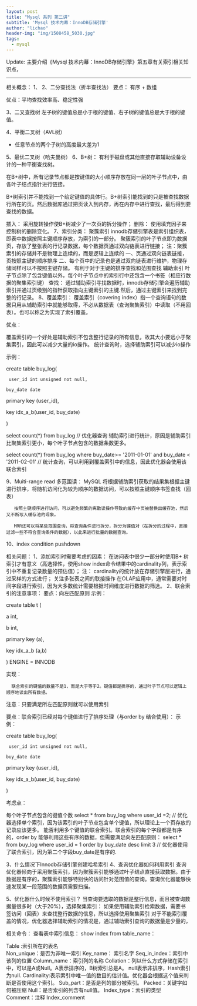```yaml
---
layout: post
title: "Mysql 系列 第二讲"
subtitle: 'Mysql 技术内幕：InnoDB存储引擎'
author: "lichao"
header-img: "img/1508458_5030.jpg"
tags:
  - mysql
---
```


Update: 主要介绍《Mysql 技术内幕：InnoDB存储引擎》第五章有关索引相关知识点，

---

相关概念：
1、
2、二分查找法（折半查找法）
   要点： 有序 + 数组

   优点：平均查找效率高、稳定性强

3、二叉查找树
左子树的键值总是小于根的键值、右子树的键值总是大于根的键值。

4、平衡二叉树（AVL树）
+ 任意节点的两个子树的高度最大差为1

5、最优二叉树（哈夫曼树）
6、B+树：
有利于磁盘或其他直接存取辅助设备设计的一种平衡查找树。

在B+树中，所有记录节点都是按键值的大小顺序存放在同一层的叶子节点中，由各叶子结点指针进行链接。

B+树索引并不能找到一个给定键值的具体行。B+树索引能找到的只是被查找数据行所在的页。然后数据库通过把页读入到内存，再在内存中进行查找，最后得到要查找的数据。

插入：
采用旋转操作使B+树减少了一次页的拆分操作；
删除：
使用填充因子来控制树的删除变化。
7、索引分类：
聚簇索引
innodb存储引擎表是索引组织表，即表中数据按照主键顺序存放，为索引的一部分。
聚簇索引的叶子节点即为数据页，存放了整张表的行记录数据，每个数据页通过双向链表进行链接；
注：聚簇索引的存储并不是物理上连续的，而是逻辑上连续的
      一、页通过双向链表链接，页按照主键的顺序排序
      二、每个页中的记录也是通过双向链表进行维护，物理存储同样可以不按照主键存储。
有利于对于主键的排序查找和范围查找
辅助索引
叶子节点除了包含键值以外，每个叶子节点中的索引行中还包含一个书签（相应行数据的聚集索引键）
查找：
   通过辅助索引寻找数据时，innodb存储引擎会遍历辅助索引并通过页级别的指针获取指向主键索引的主键.然后，通过主键索引来找到完整的行记录。
8、覆盖索引：
覆盖索引（covering index）指一个查询语句的数据只用从辅助索引中就能够取得，不必从数据表（查询聚集索引）中读取（不用回表）。也可以称之为实现了索引覆盖。

优点：

覆盖索引的一个好处是辅助索引不包含整行记录的所有信息，故其大小要远小于聚集索引，因此可以减少大量的io操作。
统计查询时，选择辅助索引可以减少io操作


示例：

create table buy_log(

     user_id int unsigned not null,

    buy_date date

   primary key (user_id),

   key idx_a_b(user_id, buy_date)

)



select count(*) from buy_log // 优化器查询 辅助索引进行统计，原因是辅助索引比聚集索引更小，每个叶子节点包含的数据条数更多。



select count(*) from buy_log where buy_date>= '2011-01-01' and buy_date < '2011-02-01'  // 统计查询，可以利用到覆盖索引中的信息，因此优化器会使用该联合索引



9、Muiti-range read 多范围读：
       MySQL 将根据辅助索引获取的结果集根据主键进行排序，将随机访问化为较为顺序的数据访问，可以按照主键顺序书签查找（回表）

       按照主键顺序进行访问，可以避免频繁的离散读操作导致的缓存中页被替换出缓存池，然后又不断写入缓存池的现象。

       MRR还可以将某些范围查询，将查询条件进行拆分，拆分为键值对（在拆分的过程中，直接过滤一些不符合查询条件的数据），以此来进行批量的数据查询。

10、index condition pushdown



相关问题：
1、添加索引时需要考虑的因素：
在访问表中很少一部分时使用B+ 树索引才有意义（高选择性，使用show index命令结果中的cardinality列，表示索引中不重复记录数量的预估值）；
注： cardinality的统计放在存储引擎层进行，通过采样的方式进行；
关注多张表之间的联接操作
在OLAP应用中，通常需要对时间字段进行索引，因为大多数统计需要根据时间维度进行数据的筛选。
2、联合索引的注意事项：
要点：向左匹配原则
示例：

create table t (

 a int,

 b int,

primary key (a),

key idx_a_b (a,b)

) ENGINE = INNODB

实现：

      联合索引的键值的数量不是1，而是大于等于2。键值都是排序的，通过叶子节点可以逻辑上顺序地读出所有数据。

注意：只要满足所左匹配原则就可以使用索引

要点：联合索引已经对每个键值进行了排序处理（与order by 结合使用）：
示例：

create table buy_log(

     user_id int unsigned not null,

    buy_date date

   primary key (user_id),

   key idx_a_b(user_id, buy_date)

)

考虑点：

每个叶子节点包含的键值个数
select * from buy_log where user_id =2;  // 优化器选择单个索引，因为该索引的叶子节点包含单个键值，所以理论上一个页存放的记录应该更多。
能否利用多个键值的联合索引。联合索引的每个字段都是有序的，order by 能够利用这些有序的数据，但需要满足向左匹配原则：
select * from buy_log where user_id = 1 order by buy_date desc limit 3   // 优化器使用了联合索引，因为第二个字段buy_date是有序的.



3、什么情况下Innodb存储引擎创建哈希索引
4、查询优化器如何利用索引
    查询优化器倾向于采用聚簇索引，因为聚簇索引能够通过叶子结点直接获取数据。由于数据是有序的，聚簇索引能够特别快的访问针对范围值的查询。查询优化器能够快速发现某一段范围的数据页需要扫描。

5、优化器什么时候不使用索引？
当查询要选取的数据是整行信息，而且被查询数据量很多时（大于20%），选择聚集索引：
如果使用辅助索引检索数据，需要书签访问（回表）来查找整行数据的信息，所以选择使用聚集索引
对于不能索引覆盖的情况，优化器选择辅助索引的情况是，通过辅助索引查询的数据量是少量的，

相关命令：
查看表中索引信息： show index from table_name：

Table :索引所在的表名           
Non_unique：是否为非唯一索引
Key_name： 索引名字
Seq_in_index：索引中该列的位置
Column_name：索引列的名称
Collation：列以什么方式存储在索引中，可以是A或Null。A表示排序的，B树索引总是A。 null表示非排序，Hash索引为null.
Cardinality:表示索引中唯一值的数目的估计值。优化器会根据这个值来判断是否使用这个索引。
Sub_part：是否是列的部分被索引。
Packed：关键字如何被压缩
Null：是否索引的列含有null值。
Index_type：索引的类型
Comment：注释
Index_comment


